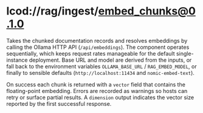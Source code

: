 # lcod://rag/ingest/embed_chunks@0.1.0

Takes the chunked documentation records and resolves embeddings by calling the
Ollama HTTP API (`/api/embeddings`). The component operates sequentially, which
keeps request rates manageable for the default single-instance deployment. Base
URL and model are derived from the inputs, or fall back to the environment
variables `OLLAMA_BASE_URL` / `RAG_EMBED_MODEL`, or finally to sensible defaults
(`http://localhost:11434` and `nomic-embed-text`).

On success each chunk is returned with a `vector` field that contains the
floating-point embedding. Errors are recorded as warnings so hosts can retry or
surface partial results. A `dimension` output indicates the vector size
reported by the first successful response.
